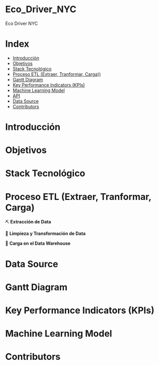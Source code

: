 # Eco_Driver_NYC
Eco Driver NYC



# Index
- [Introducción](#introducción)
- [Objetivos](#Objetivos)
- [Stack Tecnológico](#Stack-Tecnológico)
- [Proceso ETL  (Extraer, Tranformar, Carga))](#etl-process-extract-transform-load)
- [Gantt Diagram](#gantt-diagram)
- [Key Performance Indicators (KPIs)](#key-performance-indicators-kpis)
- [Machine Learning Model](#machine-learning-model)
- [API](#api)
- [Data Source](#data-source)
- [Contributors](#contributors)


# Introducción

# Objetivos

# Stack Tecnológico 

# Proceso ETL  (Extraer, Tranformar, Carga)

⛏️ **Extracción de Data**

🧹 **Limpieza y Transformación de Data**

💽 **Carga en el Data Warehouse**


# Data Source

# Gantt Diagram

# Key Performance Indicators (KPIs)

# Machine Learning Model

# Contributors
